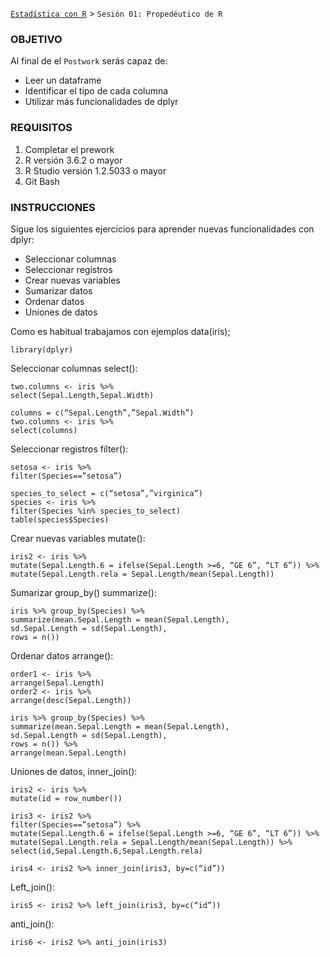 [`Estadística con R`](../Readme.md) > `Sesión 01: Propedéutico de R`

### OBJETIVO

Al final de el `Postwork` serás capaz de:
- Leer un dataframe
- Identificar el tipo de cada columna
- Utilizar más funcionalidades de dplyr

### REQUISITOS

1. Completar el prework
2. R versión 3.6.2 o mayor
3. R Studio versión 1.2.5033 o mayor 
4. Git Bash

### INSTRUCCIONES

Sigue los siguientes ejercicios para aprender nuevas funcionalidades con dplyr:

- Seleccionar columnas
- Seleccionar registros
- Crear nuevas variables
- Sumarizar datos
- Ordenar datos
- Uniones de datos

Como es habitual trabajamos con ejemplos data(iris); 
```{r} 
library(dplyr)
```
Seleccionar columnas select():

```{r}
two.columns <- iris %>%
select(Sepal.Length,Sepal.Width)

columns = c(“Sepal.Length”,”Sepal.Width”)
two.columns <- iris %>%
select(columns)
```
Seleccionar registros filter():
```{r}
setosa <- iris %>%
filter(Species==”setosa”)

species_to_select = c(“setosa”,”virginica”)
species <- iris %>%
filter(Species %in% species_to_select)
table(species$Species)
```
Crear nuevas variables mutate():
```{r}
iris2 <- iris %>%
mutate(Sepal.Length.6 = ifelse(Sepal.Length >=6, “GE 6”, “LT 6”)) %>%
mutate(Sepal.Length.rela = Sepal.Length/mean(Sepal.Length))
```

Sumarizar group_by() summarize():

```{r}
iris %>% group_by(Species) %>%
summarize(mean.Sepal.Length = mean(Sepal.Length),
sd.Sepal.Length = sd(Sepal.Length),
rows = n())
```

Ordenar datos arrange():

```{r}
order1 <- iris %>%
arrange(Sepal.Length)
order2 <- iris %>%
arrange(desc(Sepal.Length))
```

```{r}
iris %>% group_by(Species) %>%
summarize(mean.Sepal.Length = mean(Sepal.Length),
sd.Sepal.Length = sd(Sepal.Length),
rows = n()) %>%
arrange(mean.Sepal.Length)
```

Uniones de datos, inner_join():

```{r}
iris2 <- iris %>%
mutate(id = row_number())

iris3 <- iris2 %>%
filter(Species==”setosa”) %>%
mutate(Sepal.Length.6 = ifelse(Sepal.Length >=6, “GE 6”, “LT 6”)) %>%
mutate(Sepal.Length.rela = Sepal.Length/mean(Sepal.Length)) %>%
select(id,Sepal.Length.6,Sepal.Length.rela)

iris4 <- iris2 %>% inner_join(iris3, by=c(“id”))
```

Left_join():

```{r}
iris5 <- iris2 %>% left_join(iris3, by=c(“id”))
```
anti_join():

```{r}
iris6 <- iris2 %>% anti_join(iris3)
```



